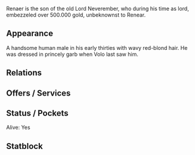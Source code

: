 
Renaer is the son of the old Lord Neverember, who during his time as lord, embezzeled over 500.000 gold, unbeknownst to Renear. 


## Appearance
A handsome human male in his early thirties with wavy red-blond hair. He was dressed in princely garb when Volo last saw him.



## Relations



## Offers / Services



## Status / Pockets
Alive: Yes


## Statblock

